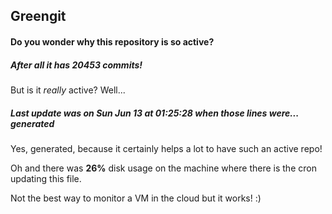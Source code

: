 ## Greengit

#### Do you wonder why this repository is so active?

##### After all it has 20453 commits!

But is it *really* active? Well...

##### Last update was on Sun Jun 13 at 01:25:28 when those lines were... generated

Yes, generated, because it certainly helps a lot to have such an active repo!

Oh and there was **26%** disk usage on the machine
where there is the cron updating this file.

Not the best way to monitor a VM in the cloud but it works! :)
